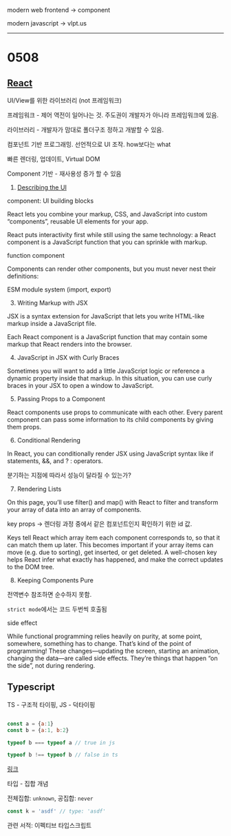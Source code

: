 modern web frontend -> component 

modern javascript -> vlpt.us


---

# 0508

## [React](react.dev)

UI/View를 위한 라이브러리 (not 프레임워크)

프레임워크 - 제어 역전이 일어나는 것. 주도권이 개발자가 아니라 프레임워크에 있음.

라이브러리 - 개발자가 맘대로 폴더구조 정하고 개발할 수 있음.

컴포넌트 기반 프로그래밍. 선언적으로 UI 조작. how보다는 what

빠른 렌더링, 업데이트, Virtual DOM 

Component 기반 - 재사용성 증가 할 수 있음


1. [Describing the UI](https://react.dev/learn/describing-the-ui)


component: UI building blocks

React lets you combine your markup, CSS, and JavaScript into custom “components”, reusable UI elements for your app. 

React puts interactivity first while still using the same technology: a React component is a JavaScript function that you can sprinkle with markup.

function component 

Components can render other components, but you must never nest their definitions:


ESM module system (import, export)


3. Writing Markup with JSX

JSX is a syntax extension for JavaScript that lets you write HTML-like markup inside a JavaScript file.

Each React component is a JavaScript function that may contain some markup that React renders into the browser.

4. JavaScript in JSX with Curly Braces

Sometimes you will want to add a little JavaScript logic or reference a dynamic property inside that markup. In this situation, you can use curly braces in your JSX to open a window to JavaScript.


5. Passing Props to a Component

React components use props to communicate with each other. Every parent component can pass some information to its child components by giving them props.

6. Conditional Rendering

In React, you can conditionally render JSX using JavaScript syntax like if statements, &&, and ? : operators.

분기하는 지점에 따라서 성능이 달라질 수 있는가?


7. Rendering Lists

On this page, you’ll use filter() and map() with React to filter and transform your array of data into an array of components.

key props -> 렌더링 과정 중에서 같은 컴포넌트인지 확인하기 위한 id 값. 

Keys tell React which array item each component corresponds to, so that it can match them up later. This becomes important if your array items can move (e.g. due to sorting), get inserted, or get deleted. A well-chosen key helps React infer what exactly has happened, and make the correct updates to the DOM tree.



8. Keeping Components Pure

전역변수 참조하면 순수하지 못함.

`strict mode`에서는 코드 두번씩 호출됨 

side effect 


While functional programming relies heavily on purity, at some point, somewhere, something has to change. That’s kind of the point of programming! These changes—updating the screen, starting an animation, changing the data—are called side effects. They’re things that happen “on the side”, not during rendering.


## Typescript 

TS - 구조적 타이핑, JS - 덕타이핑

```javascript

const a = {a:1}
const b = {a:1, b:2}

typeof b === typeof a // true in js

typeof b !== typeof b // false in ts
```

[링크](https://yamoo9.gitbook.io/typescript)

타입 - 집합 개념 

전체집합: `unknown`, 공집합: `never`

```typescript
const k = 'asdf' // type: 'asdf'
```

관련 서적: 이펙티브 타입스크립트 


